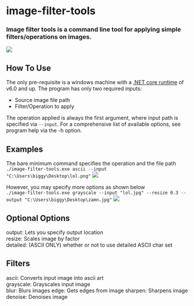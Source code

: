 # image-filter-tools

### Image filter tools is a command line tool for applying simple filters/operations on images.

<img src="https://www.techexplorist.com/wp-content/uploads/2018/02/Proboscis-monkey1-768x432.jpg"/> 
 
 
## How To Use
The only pre-requisite is a windows machine with a [.NET core runtime](https://dotnet.microsoft.com/en-us/download) of v6.0 and up.
The program has only two required inputs:
* Source image file path
* Filter/Operation to apply

The operation applied is always the first argument, where input path is specified via `--input`.
For a comprehensive list of available options, see program help via the -h option.

## Examples

The bare minimum command specifies the operation and the file path  
`./image-filter-tools.exe ascii --input "C:\Users\biggy\Desktop\lol.png"`
<img src="https://i.imgur.com/JW9OXdZ.png">

However, you may specify more options as shown below  
`./image-filter-tools.exe grayscale --input "lol.jpg" --resize 0.3 --output "C:\Users\biggy\Desktop\zamn.jpg"`
<img src="https://i.imgur.com/TqFM97i.jpg">

## Optional Options

output: Lets you specify output location  
resize: Scales image by factor  
detailed: (ASCII ONLY) whether or not to use detailed ASCII char set

## Filters

ascii: Converts input image into ascii art  
grayscale: Grayscales input image  
blur: Blurs images
edge: Gets edges from image
sharpen: Sharpens image
denoise: Denoises image
